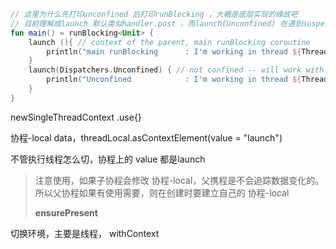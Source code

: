 ```kotlin
// 这里为什么先打印unconfined 后打印runBlocking ，大概是底层实现的缘故吧
// 目前理解成launch 默认类似handler.post ，而launch(Unconfined) 在遇到suspend 之前是直接先执行
fun main() = runBlocking<Unit> {
    launch (){ // context of the parent, main runBlocking coroutine
        println("main runBlocking      : I'm working in thread ${Thread.currentThread().name}")
    }
    launch(Dispatchers.Unconfined) { // not confined -- will work with main thread
        println("Unconfined            : I'm working in thread ${Thread.currentThread().name}")
    }
}
```



newSingleThreadContext .use{}



协程-local data，threadLocal.asContextElement(value = "launch")  

不管执行线程怎么切，协程上的 value 都是launch

> 注意使用，如果子协程会修改 协程-local，父携程是不会追踪数据变化的。所以父协程如果有使用需要，则在创建时要建立自己的 协程-local  
>
> **ensurePresent**



切换环境，主要是线程， withContext  

